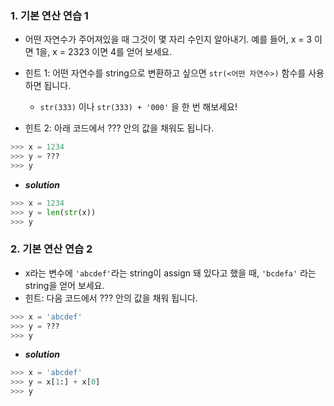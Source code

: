 ### 1. 기본 연산 연습 1

- 어떤 자연수가 주어져있을 때 그것이 몇 자리 수인지 알아내기. 예를 들어, x = 3 이면 1을, x = 2323 이면 4를 얻어 보세요.

- 힌트 1: 어떤 자연수를 string으로 변환하고 싶으면 `str(<어떤 자연수>)` 함수를 사용하면 됩니다.
  + `str(333)` 이나 `str(333) + '000'` 을 한 번 해보세요!
- 힌트 2: 아래 코드에서 ??? 안의 값을 채워도 됩니다.

```python
>>> x = 1234
>>> y = ???
>>> y
```

- ***solution***

```python
>>> x = 1234
>>> y = len(str(x))
>>> y
```



### 2. 기본 연산 연습 2

- x라는 변수에 `'abcdef'`라는 string이 assign 돼 있다고 했을 때, `'bcdefa'` 라는 string을 얻어 보세요.
- 힌트: 다음 코드에서 ??? 안의 값을 채워 됩니다.

```python
>>> x = 'abcdef'
>>> y = ???
>>> y
```

- ***solution***

```python
>>> x = 'abcdef'
>>> y = x[1:] + x[0]
>>> y
```

